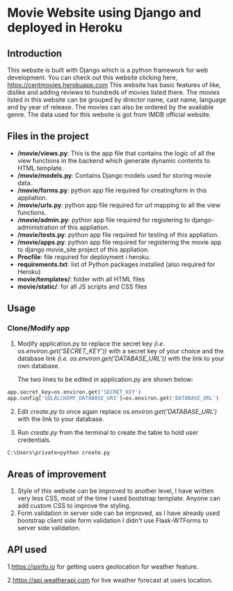 # Movie Website using Django and deployed in Heroku
## Introduction
This website is built with Django which is a python framework for web development.
You can check out this website clicking here, https://centmovies.herokuapp.com
This website has basic features of like, dislike and adding reviews to hundreds of movies listed there. The movies listed in this website can be grouped by director name, cast name, language and by year of release. 
The movies can also be ordered by the available genre. The data used for this website is got from IMDB official website.
## Files in the project
- **/movie/views.py**: This is the app file that contains the logic of all the view functions in the backend which generate dynamic contents to HTML template.
- **/movie/models.py**: Contains Django models used for storing movie data.
- **/movie/forms.py**: python app file  required for creatingform in this appliation.
- **/movie/urls.py**: python app file  required for url mapping to all the view functions.
- **/movie/admin.py**: python app file  required for registering to django-administration of this appliation.
- **/movie/tests.py**: python app file  required for testing of this appliation.
- **/movie/apps.py**: python app file  required for registering the movie app to django movie_site project of this appliation.
- **Procfile**: file required for deployment i heroku.
- **requirements.txt**: list of Python packages installed (also required for Heroku)
- **movie/templates/**: folder with all HTML files
- **movie/static/**: for all JS scripts and CSS files
## Usage
### Clone/Modify app
1. Modify application.py to replace the secret key *(i.e. os.environ.get('SECRET_KEY'))* with a secret key of your choice and the database link *(i.e. os.environ.get('DATABASE_URL'))* with the link to your own database.

    The two lines to be edited in application.py are shown below:
```python
app.secret_key=os.environ.get('SECRET_KEY')
app.config['SQLALCHEMY_DATABASE_URI']=os.environ.get('DATABASE_URL')
```
2. Edit *create.py* to once again replace *os.environ.get('DATABASE_URL')* with the link to your database.

3. Run *create.py* from the terminal to create the table to hold user credentials.
    
```console
C:\Users\private>python create.py
```
## Areas of improvement
1. Style of this website can be improved to another level, I have written very less CSS, most of the time I used bootstrap template. Anyone can add custom CSS to improve the styling.
2. Form validation in server side can be improved, as I have already used bootstrap client side form validation I didn't use Flask-WTForms to server side validation.
## API used
1.https://ipinfo.io for getting users geolocation for weather feature.

2.https://api.weatherapi.com for live weather forecast at users location.

